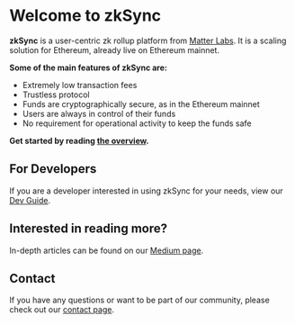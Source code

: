 # Welcome to zkSync

**zkSync** is a user-centric zk rollup platform from [Matter Labs](https://matter-labs.io). It is a scaling solution for
Ethereum, already live on Ethereum mainnet.

<b>Some of the main features of zkSync are:</b>

- Extremely low transaction fees
- Trustless protocol
- Funds are cryptographically secure, as in the Ethereum mainnet
- Users are always in control of their funds
- No requirement for operational activity to keep the funds safe

<b>Get started by reading [the overview](/faq/intro.md).</b>

## For Developers

If you are a developer interested in using zkSync for your needs, view our [Dev Guide](/dev/).

## Interested in reading more?

In-depth articles can be found on our [Medium page](https://medium.com/matter-labs).

## Contact

If you have any questions or want to be part of our community, please check out our [contact page](/contact.md).
